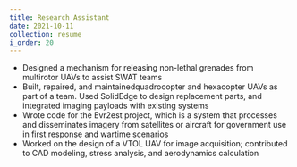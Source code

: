 ```yaml
---
title: Research Assistant
date: 2021-10-11
collection: resume
i_order: 20
---
```


- Designed a mechanism for releasing non-lethal grenades from multirotor UAVs to
  assist SWAT teams
- Built, repaired, and maintainedquadrocopter and hexacopter UAVs as part of a
  team. Used SolidEdge to design replacement parts, and integrated imaging
  payloads with existing systems
- Wrote code for the Evr2est project, which is a system that processes and
  disseminates imagery from satellites or aircraft for government use in first
  response and wartime scenarios
- Worked on the design of a VTOL UAV for image acquisition; contributed to CAD
  modeling, stress analysis, and aerodynamics calculation
